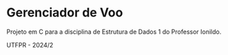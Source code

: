 # Gerenciador de Voo

Projeto em C para a disciplina de Estrutura de Dados 1 do Professor Ionildo.

UTFPR - 2024/2
